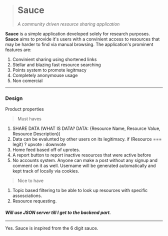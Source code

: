 
> # Sauce
>*A community driven resource sharing application*

**Sauce** is a simple application developed solely for research purposes. **Sauce** aims to provide it's users
with a convinient access to resources that may be harder to find via manual browsing.
The application's prominent features are:
1) Convinient sharing using shortened links
2) Stellar and blazing fast resource searching 
3) Points system to promote legitmacy
4) Completely anonymouse usage
5) Non comercial
---
### **Design**
Product properties
>Must haves
1) SHARE DATA (WHAT IS DATA? DATA: {Resource Name, Resource Value, Resource Description})
2) Data can be evalunted by other users on its legitimacy.
if (Resource === legit) ? upvote : downvote
3) Home feed based off of uprotes.
4) A report button to report inactive resources that were active before
5) No accounts system. Anyone can make a post without any signup and comment on it as well. Username will be generated automatically and kept track of locally via cookies.
>Nice to have
1) Topic based filtering to be able to look up resources with specific assosciations.
2) Resource requesting.

#### *Will use JSON server till I get to the backend part.*
---
Yes. Sauce is inspired from the 6 digit sauce. 